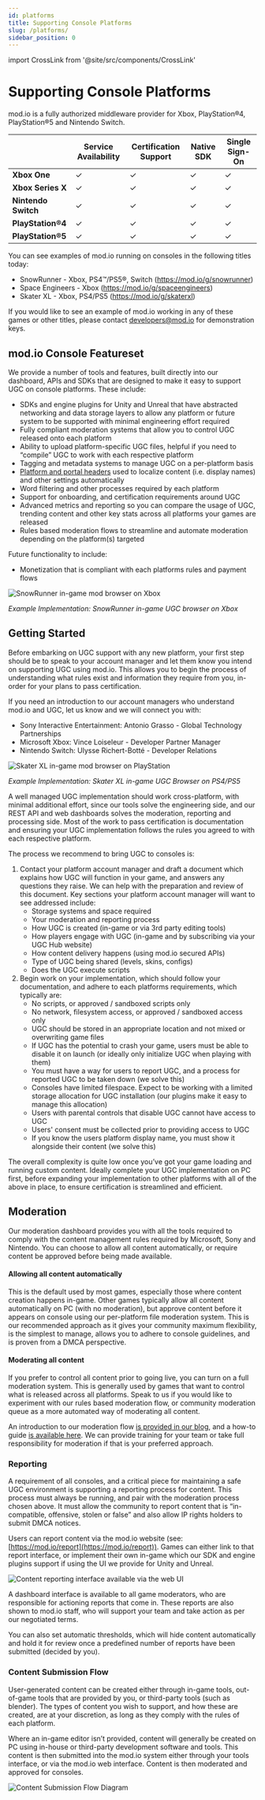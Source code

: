 ```yaml
---
id: platforms
title: Supporting Console Platforms
slug: /platforms/
sidebar_position: 0
---
```

import CrossLink from '@site/src/components/CrossLink'

# Supporting Console Platforms

mod.io is a fully authorized middleware provider for Xbox, PlayStation®4, PlayStation®5 and Nintendo Switch.

|      | **Service Availability** | **Certification Support** | **Native SDK** | **Single Sign-On** |
|------|------|------|------|------|
| **Xbox One**        | ✓ | ✓ | ✓ | ✓ |
| **Xbox Series X**   | ✓ | ✓ | ✓ | ✓ |
| **Nintendo Switch** | ✓ | ✓ | ✓ | ✓ |
| **PlayStation®4**   | ✓ | ✓ | ✓ | ✓ |
| **PlayStation®5**   | ✓ | ✓ | ✓ | ✓ |

You can see examples of mod.io running on consoles in the following titles today:
* SnowRunner - Xbox, PS4™/PS5®, Switch (https://mod.io/g/snowrunner)
* Space Engineers - Xbox (https://mod.io/g/spaceengineers)
* Skater XL - Xbox, PS4/PS5 (https://mod.io/g/skaterxl)

If you would like to see an example of mod.io working in any of these games or other titles, please contact developers@mod.io for demonstration keys.

## mod.io Console Featureset

We provide a number of tools and features, built directly into our dashboard, APIs and SDKs that are designed to make it easy to support UGC on console platforms. These include:

* SDKs and engine plugins for Unity and Unreal that have abstracted networking and data storage layers to allow any platform or future system to be supported with minimal engineering effort required
* Fully compliant moderation systems that allow you to control UGC released onto each platform
* Ability to upload platform-specific UGC files, helpful if you need to “compile” UGC to work with each respective platform
* Tagging and metadata systems to manage UGC on a per-platform basis
* [Platform and portal headers](https://docs.mod.io/restapiref/#platforms) used to localize content (i.e. display names) and other settings automatically
* Word filtering and other processes required by each platform
* Support for onboarding, and certification requirements around UGC
* Advanced metrics and reporting so you can compare the usage of UGC, trending content and other key stats across all platforms your games are released
* Rules based moderation flows to streamline and automate moderation depending on the platform(s) targeted

Future functionality to include:
* Monetization that is compliant with each platforms rules and payment flows

![SnowRunner in-game mod browser on Xbox](images/console-support/snowrunner_ui.jpg)

_Example Implementation: SnowRunner in-game UGC browser on Xbox_

## Getting Started

Before embarking on UGC support with any new platform, your first step should be to speak to your account manager and let them know you intend on supporting UGC using mod.io. This allows you to begin the process of understanding what rules exist and information they require from you, in-order for your plans to pass certification.

If you need an introduction to our account managers who understand mod.io and UGC, let us know and we will connect you with:
* Sony Interactive Entertainment: Antonio Grasso - Global Technology Partnerships
* Microsoft Xbox: Vince Loiseleur - Developer Partner Manager
* Nintendo Switch: Ulysse Richert-Botté - Developer Relations

![Skater XL in-game mod browser on PlayStation](images/console-support/skaterxl_ui.png)

_Example Implementation: Skater XL in-game UGC Browser on PS4/PS5_

A well managed UGC implementation should work cross-platform, with minimal additional effort, since our tools solve the engineering side, and our REST API and web dashboards solves the moderation, reporting and processing side. Most of the work to pass certification is documentation and ensuring your UGC implementation follows the rules you agreed to with each respective platform.

The process we recommend to bring UGC to consoles is:
1. Contact your platform account manager and draft a document which explains how UGC will function in your game, and answers any questions they raise. We can help with the preparation and review of this document. Key sections your platform account manager will want to see addressed include:
    * Storage systems and space required
    * Your moderation and reporting process
    * How UGC is created (in-game or via 3rd party editing tools)
    * How players engage with UGC (in-game and by subscribing via your UGC Hub website)
    * How content delivery happens (using mod.io secured APIs)
    * Type of UGC being shared (levels, skins, configs)
    * Does the UGC execute scripts
1. Begin work on your implementation, which should follow your documentation, and adhere to each platforms requirements, which typically are:
    * No scripts, or approved / sandboxed scripts only
    * No network, filesystem access, or approved / sandboxed access only
    * UGC should be stored in an appropriate location and not mixed or overwriting game files
    * If UGC has the potential to crash your game, users must be able to disable it on launch (or ideally only initialize UGC when playing with them)
    * You must have a way for users to report UGC, and a process for reported UGC to be taken down (we solve this)
    * Consoles have limited filespace. Expect to be working with a limited storage allocation for UGC installation (our plugins make it easy to manage this allocation)
    * Users with parental controls that disable UGC cannot have access to UGC
    * Users' consent must be collected prior to providing access to UGC
    * If you know the users platform display name, you must show it alongside their content (we solve this)

The overall complexity is quite low once you’ve got your game loading and running custom content. Ideally complete your UGC implementation on PC first, before expanding your implementation to other platforms with all of the above in place, to ensure certification is streamlined and efficient.

## Moderation

Our moderation dashboard provides you with all the tools required to comply with the content management rules required by Microsoft, Sony and Nintendo. You can choose to allow all content automatically, or require content be approved before being made available.

#### Allowing all content automatically

This is the default used by most games, especially those where content creation happens in-game. Other games typically allow all content automatically on PC (with no moderation), but approve content before it appears on console using our per-platform file moderation system. This is our recommended approach as it gives your community maximum flexibility, is the simplest to manage, allows you to adhere to console guidelines, and is proven from a DMCA perspective.

#### Moderating all content

If you prefer to control all content prior to going live, you can turn on a full moderation system. This is generally used by games that want to control what is released across all platforms. Speak to us if you would like to experiment with our rules based moderation flow, or community moderation queue as a more automated way of moderating all content.

An introduction to our moderation flow [is provided in our blog](https://blog.mod.io/how-to-effectively-moderate-user-generated-content-mods-ceb2a05eeeed), and a how-to guide [is available here](https://blog.mod.io/how-moderating-works-9a7e923c625a). We can provide training for your team or take full responsibility for moderation if that is your preferred approach.

### Reporting

A requirement of all consoles, and a critical piece for maintaining a safe UGC environment is supporting a reporting process for content. This process must always be running, and pair with the moderation process chosen above. It must allow the community to report content that is “in-compatible, offensive, stolen or false” and also allow IP rights holders to submit DMCA notices.

Users can report content via the mod.io website (see: [https://mod.io/report](https://mod.io/report)). Games can either link to that report interface, or implement their own in-game which our SDK and engine plugins support if using the UI we provide for Unity and Unreal.

![Content reporting interface available via the web UI](images/console-support/report-dialog.png)

A dashboard interface is available to all game moderators, who are responsible for actioning reports that come in. These reports are also shown to mod.io staff, who will support your team and take action as per our negotiated terms.

You can also set automatic thresholds, which will hide content automatically and hold it for review once a predefined number of reports have been submitted (decided by you).

### Content Submission Flow

User-generated content can be created either through in-game tools, out-of-game tools that are provided by you, or third-party tools (such as blender). The types of content you wish to support, and how these are created, are at your discretion, as long as they comply with the rules of each platform.
  
Where an in-game editor isn’t provided, content will generally be created on PC using in-house or third-party development software and tools. This content is then submitted into the mod.io system either through your tools interface, or via the mod.io web interface. Content is then moderated and approved for consoles.

![Content Submission Flow Diagram](images/console-support/submission_flow.png)